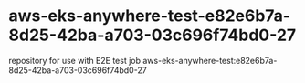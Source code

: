 # aws-eks-anywhere-test-e82e6b7a-8d25-42ba-a703-03c696f74bd0-27
repository for use with E2E test job aws-eks-anywhere-test:e82e6b7a-8d25-42ba-a703-03c696f74bd0-27
